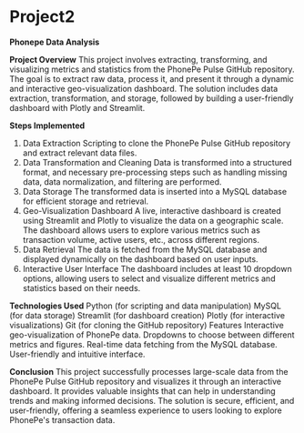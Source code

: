 # Project2
**Phonepe Data Analysis**

**Project Overview**
This project involves extracting, transforming, and visualizing metrics and statistics from the PhonePe Pulse GitHub repository. The goal is to extract raw data, process it, and present it through a dynamic and interactive geo-visualization dashboard. The solution includes data extraction, transformation, and storage, followed by building a user-friendly dashboard with Plotly and Streamlit.

**Steps Implemented**
1. Data Extraction
Scripting to clone the PhonePe Pulse GitHub repository and extract relevant data files.
2. Data Transformation and Cleaning
Data is transformed into a structured format, and necessary pre-processing steps such as handling missing data, data normalization, and filtering are performed.
3. Data Storage
The transformed data is inserted into a MySQL database for efficient storage and retrieval.
4. Geo-Visualization Dashboard
A live, interactive dashboard is created using Streamlit and Plotly to visualize the data on a geographic scale. The dashboard allows users to explore various metrics such as transaction volume, active users, etc., across different regions.
5. Data Retrieval
The data is fetched from the MySQL database and displayed dynamically on the dashboard based on user inputs.
6. Interactive User Interface
The dashboard includes at least 10 dropdown options, allowing users to select and visualize different metrics and statistics based on their needs.

**Technologies Used**
Python (for scripting and data manipulation)
MySQL (for data storage)
Streamlit (for dashboard creation)
Plotly (for interactive visualizations)
Git (for cloning the GitHub repository)
Features
Interactive geo-visualization of PhonePe data.
Dropdowns to choose between different metrics and figures.
Real-time data fetching from the MySQL database.
User-friendly and intuitive interface.

**Conclusion**
This project successfully processes large-scale data from the PhonePe Pulse GitHub repository and visualizes it through an interactive dashboard. It provides valuable insights that can help in understanding trends and making informed decisions. The solution is secure, efficient, and user-friendly, offering a seamless experience to users looking to explore PhonePe's transaction data.

